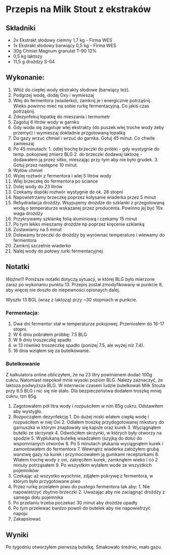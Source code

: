 # Przepis na Milk Stout z ekstraków

## Składniki
* 2x Ekstrakt słodowy ciemny 1,7 kg - Firma WES
* 1x Ekstrakt słodowy barwiący 0,5 kg - Firma WES
* 30g Chmiel Magnum granulat T-90 12%
* 0,5 kg laktozy
* 11,5 g drożdzy S-04

## Wykonanie:
1. Włóż do ciepłej wody ekstrakty słodowe (barwiący też).
2. Podgrzej wodę, dodaj Oxy i wymieszaj
3. Wlej do fermentora (wiaderko), zamknij je i energicznie potrząśnij. Wieko powinno mieć na sobie rurkę fermentacyjną. Co jakiś czas potrząśnij.
4. Zdezynfekuj łopatkę do mieszania i termometr
5. Zagotuj 6 litrów wody w garnku
6. Gdy woda się zagotuje wlej ekstrakty (do puszek wlej troche wody żeby przemyć) i wymieszaj dokładnie przgotowaną łopatką
7. Do gazy wrzuć chmiel i wrzuć do garnka. Gotuj 45 minut. Co chwile zamieszaj
8. Po 45 minutach:
         1. odlej trochę brzeczki do próbki - gdy wystygnie do temp. pokojowej zmierz BLG
         2. do brzeczki dodawaj laktozę - dodawałem ją przez sitko, mieszając przy tym aby nie było grudek.
         3. Gotuj przez następne 10 minut.
9. Wyłów chmiel
10. Wylej roztwór z fermentora i wlej 5 litrów wody
11. Wlej brzeczkę do fermentora po ściance
12. Dolej wody do 23 litrów
13. Czekamy dopóki roztwór wystygnie do ok. 28 stopni
14. Napowietrzamy brzeczkę poprzez kołysanie wiaderka przez 5 minut
15. Rehydradacja drożdży. Wsypujemy drożdże do szklanki z przegotowaną wodą o temperaturze wskazanej przez producenta. Powinno jej być 10x waga drożdży
16. Przykrywamy szklankę folią aluminiową i czekamy 15 minut
17. Po tym lekko mieszamy drożdże np poprzez kręcenie szklanką
18. Zostawiamy na 5 minut
19. Dolewamy brzeczki do drożdży by wyrównać temperature i wlewamy do fermentora
20. Zamknij szczelnie wiaderko
21. Nalej wody do połowy rurki fermentacyjnej

## Notatki
*Ważne!!!* Poniższe notatki dotyczą sytuacji, w której BLG było mierzone zaraz po wykonaniu punktu 13. Przepis został zmodyfikowany w punkcie 8, aby więcej nie doszło do niepewności opisnaych dalej.

Wyszło 13 BGL (wraz z laktozą) przy ~30 stopniach w punkcie.


### Fermentacja:
1. Dwa dni fermentor stał w temperaturze pokojowej. Przeniosłem do 16-17 stopni.
2. W 6 dniu pobrałem próbkę: 7.5 BLG
3. W 9 dniu troszeczkę spadło
4. w 13 również troszeczkę spadło (poniżej 7.5, ale wyżej niż 7.4).
5. 16 dnia wziąłem się za butelkowanie.

### Butelkowanie
Z kalkulatora online obliczyłem, że na 23 litry powinienem dodać 100g cukru. Natomiast niepokoił mnie wysoki poziom BLG. Należy zaznaczyć, że laktoza podwyższa BLG. W internecie czasem ludzie butelkowali Milk Stouta przy 8.5 BLG i nic się nie stało. Dla bezpieczeństwa dodałem troszkę mniej cukru, tzn 85g.

1. Zagotowałem pół litra wody i rozpuściłem w nim 85g cukru. Odstawiłem aby wystygło.
2. Rozpocząłem dezynfekcję
         1. Do dużej miski wlałem ciepłą wodę i rozpuściłem w niej Oxi
         2. Odlałem troszkę przydogotowanej mikstury do garnuszka w którym znajdowały się kapsle oraz kurek
         3. Wyciągnąłem butelki ze skrzynek
         4. Odwróciłem skrzynki, w których były otworzy na spodzie
         5. Wypłukaną butelkę wsadzałem (szyjką do dołu) do wspomnianych otworów
         6. Po 5 minutach płukania wyciągnąłem kurek i zamontowałem do fermentora
         7. Wewnątrz wiaderka założyłem grubą warstwę gazy na kurek i przymocowałem ją gumkami recepturkami
         8. Wlałem trochę wody z oxi, zakręciłem kurek, zamknąłem wieko i co 2 minuty potrząsałem
         9. Po wszystkim wylałem wode ze wszystkich pojemników
3. Czekając aż wszystko wyschnie, zdjąłem pokrywę z fermentora, w którym było przygotowane piwo
4. Przez rurkę przelałem piwo do pustego fermentora tak aby:
         1. Nie napowietrzyć zbytnio brzeczki
         2. Uważając aby nie zaciągnąć drożdży z samego dołu pojemnika
5. Po przelaniu trzeba poczekać 30 minut aby drożdże opadły
6. Po tym przelewać bardzo powoli do butelek aby nie napowietrzyć napoju
7. Zakapslować

## Wyniki
Po tygodniu otworzyłem pierwszą butelkę. Smakowało średnio, mało gazu.
